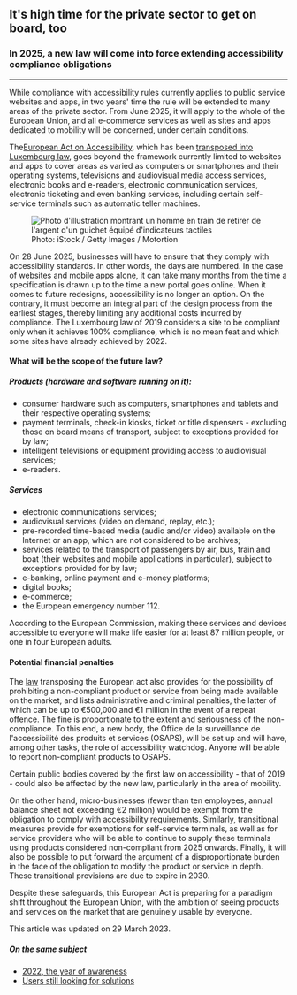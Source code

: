 <h2>It's high time for the private sector to get on board, too</h2>
<h3>In 2025, a new law will come into force extending accessibility compliance obligations</h3>
<hr>
<div class="intro">
    <p>While compliance with accessibility rules currently applies to public service websites and apps, in two years' time the rule will be extended to many areas of the private sector. From June 2025, it will apply to the whole of the European Union, and all e-commerce services as well as sites and apps dedicated to mobility will be concerned, under certain conditions.</p>
</div>
<p>The<a href="https://ec.europa.eu/social/main.jsp?catId=1202&intPageId=5581&langId=en">European Act on Accessibility</a>, which has been <a href="https://legilux.public.lu/eli/etat/leg/loi/2023/03/08/a133/jo">transposed into Luxembourg law</a>, goes beyond the framework currently limited to websites and apps to cover areas as varied as computers or smartphones and their operating systems, televisions and audiovisual media access services, electronic books and e-readers, electronic communication services, electronic ticketing and even banking services, including certain self-service terminals such as automatic teller machines.</p>
<figure role="group" aria-label="Photo: iStock / Getty Images / Motortion" class="pic">
    <img src="../../../../content/fr/news/img/iStock3.jpg" alt="Photo d'illustration montrant un homme en train de retirer de l'argent d'un guichet équipé d'indicateurs tactiles">
    <figcaption>Photo: iStock / Getty Images / Motortion</figcaption>
</figure>
<p>On 28 June 2025, businesses will have to ensure that they comply with accessibility standards. In other words, the days are numbered. In the case of websites and mobile apps alone, it can take many months from the time a specification is drawn up to the time a new portal goes online. When it comes to future redesigns, accessibility is no longer an option. On the contrary, it must become an integral part of the design process from the earliest stages, thereby limiting any additional costs incurred by compliance. The Luxembourg law of 2019 considers a site to be compliant only when it achieves 100% compliance, which is no mean feat and which some sites have already achieved by 2022.</p>
<aside class="contextbox">
    <h4>What will be the scope of the future law?</h4>
    <h5>Products (hardware and software running on it):</h5>
    <ul>
        <li>consumer hardware such as computers, smartphones and tablets and their respective operating systems;</li>
        <li>payment terminals, check-in kiosks, ticket or title dispensers - excluding those on board means of transport, subject to exceptions provided for by law;</li>
        <li>intelligent televisions or equipment providing access to audiovisual services;</li>
        <li>e-readers.</li>
    </ul>
    <h5>Services</h5>
    <ul>
        <li>electronic communications services;</li>
        <li>audiovisual services (video on demand, replay, etc.);</li>
        <li>pre-recorded time-based media (audio and/or video) available on the Internet or an app, which are not considered to be archives;</li>
        <li>services related to the transport of passengers by air, bus, train and boat (their websites and mobile applications in particular), subject to exceptions provided for by law;</li>
        <li>e-banking, online payment and e-money platforms;</li>
        <li>digital books;</li>
        <li>e-commerce;</li>
        <li>the European emergency number 112.</li>
    </ul>
</aside>
<p>According to the European Commission, making these services and devices accessible to everyone will make life easier for at least 87 million people, or one in four European adults.</p>
<h4>Potential financial penalties</h4>
<p>The <a href="https://legilux.public.lu/eli/etat/leg/loi/2023/03/08/a133/jo">law</a> transposing the European act also provides for the possibility of prohibiting a non-compliant product or service from being made available on the market, and lists administrative and criminal penalties, the latter of which can be up to €500,000 and €1 million in the event of a repeat offence. The fine is proportionate to the extent and seriousness of the non-compliance. To this end, a new body, the Office de la surveillance de l'accessibilité des produits et services (OSAPS), will be set up and will have, among other tasks, the role of accessibility watchdog. Anyone will be able to report non-compliant products to OSAPS.</p>
<p>Certain public bodies covered by the first law on accessibility - that of 2019 - could also be affected by the new law, particularly in the area of mobility.</p>
<p>On the other hand, micro-businesses (fewer than ten employees, annual balance sheet not exceeding €2 million) would be exempt from the obligation to comply with accessibility requirements. Similarly, transitional measures provide for exemptions for self-service terminals, as well as for service providers who will be able to continue to supply these terminals using products considered non-compliant from 2025 onwards. Finally, it will also be possible to put forward the argument of a disproportionate burden in the face of the obligation to modify the product or service in depth. These transitional provisions are due to expire in 2030.</p>
<p>Despite these safeguards, this European Act is preparing for a paradigm shift throughout the European Union, with the ambition of seeing products and services on the market that are genuinely usable by everyone.</p>
<p>This article was updated on 29 March 2023.</p>
<aside class="more">
    <h5>On the same subject</h5>
    <ul>
        <li><a href="2023-02-20-rapport2022.html">2022, the year of awareness</a></li>
        <li><a href="2023-02-24-complaints2022.html">Users still looking for solutions</a></li>
    </ul>
</aside>